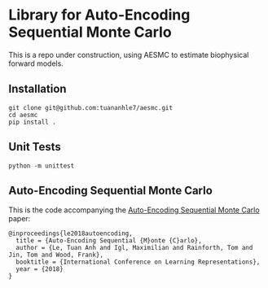 # Library for Auto-Encoding Sequential Monte Carlo

This is a repo under construction, using AESMC to estimate biophysical forward models.

## Installation
```
git clone git@github.com:tuananhle7/aesmc.git
cd aesmc
pip install .
```

## Unit Tests
```
python -m unittest
```

## Auto-Encoding Sequential Monte Carlo

This is the code accompanying the [Auto-Encoding Sequential Monte Carlo](https://arxiv.org/abs/1705.10306v2) paper:
```
@inproceedings{le2018autoencoding,
  title = {Auto-Encoding Sequential {M}onte {C}arlo},
  author = {Le, Tuan Anh and Igl, Maximilian and Rainforth, Tom and Jin, Tom and Wood, Frank},
  booktitle = {International Conference on Learning Representations},
  year = {2018}
}
```
